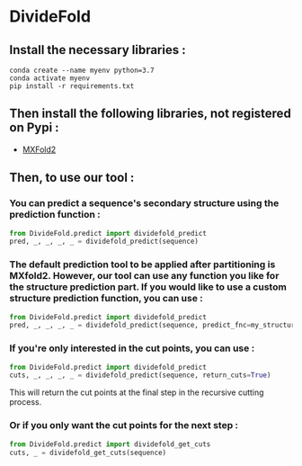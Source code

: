 # DivideFold

## Install the necessary libraries :
``` console
conda create --name myenv python=3.7
conda activate myenv
pip install -r requirements.txt
```

## Then install the following libraries, not registered on Pypi :

* [MXFold2](https://github.com/mxfold/mxfold2)


## Then, to use our tool :

### You can predict a sequence's secondary structure using the prediction function :
``` python
from DivideFold.predict import dividefold_predict
pred, _, _, _, _ = dividefold_predict(sequence)
```

### The default prediction tool to be applied after partitioning is MXfold2. However, our tool can use any function you like for the structure prediction part. If you would like to use a custom structure prediction function, you can use :
``` python
from DivideFold.predict import dividefold_predict
pred, _, _, _, _ = dividefold_predict(sequence, predict_fnc=my_structure_prediction_function)
```

### If you're only interested in the cut points, you can use :
``` python
from DivideFold.predict import dividefold_predict
cuts, _, _, _, _ = dividefold_predict(sequence, return_cuts=True)
```
This will return the cut points at the final step in the recursive cutting process.

### Or if you only want the cut points for the next step :
``` python
from DivideFold.predict import dividefold_get_cuts
cuts, _ = dividefold_get_cuts(sequence)
```
